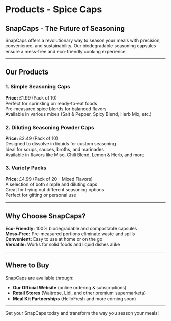 # Products - Spice Caps

## SnapCaps - The Future of Seasoning
SnapCaps offers a revolutionary way to season your meals with precision, convenience, and sustainability. Our biodegradable seasoning capsules ensure a mess-free and eco-friendly cooking experience.

---

## Our Products

### 1. **Simple Seasoning Caps**  
**Price:** £1.99 (Pack of 10)  
Perfect for sprinkling on ready-to-eat foods  
Pre-measured spice blends for balanced flavors  
Available in various mixes (Salt & Pepper, Spicy Blend, Herb Mix, etc.)  

### 2. **Diluting Seasoning Powder Caps**  
**Price:** £2.49 (Pack of 10)  
Designed to dissolve in liquids for custom seasoning  
Ideal for soups, sauces, broths, and marinades  
Available in flavors like Miso, Chili Blend, Lemon & Herb, and more  

### 3. **Variety Packs**  
**Price:** £4.99 (Pack of 20 - Mixed Flavors)  
A selection of both simple and diluting caps  
Great for trying out different seasoning options  
Perfect for gifting or personal use  

---

## Why Choose SnapCaps?
**Eco-Friendly:** 100% biodegradable and compostable capsules  
**Mess-Free:** Pre-measured portions eliminate waste and spills  
**Convenient:** Easy to use at home or on the go  
**Versatile:** Works for solid foods and liquid dishes alike  

---

## Where to Buy
SnapCaps are available through:
- **Our Official Website** (online ordering & subscriptions)
- **Retail Stores** (Waitrose, Lidl, and other premium supermarkets)
- **Meal Kit Partnerships** (HelloFresh and more coming soon)

---

Get your SnapCaps today and transform the way you season your meals!
